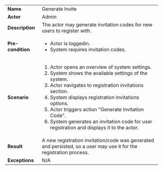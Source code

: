 <table>
    <tr>
        <td>
            <strong>Name</strong>
        </td>
        <td>
            Generate Invite
        </td>
    </tr>
    <tr>
        <td>
            <strong>Actor</strong>
        </td>
        <td>
            Admin
        </td>
    </tr>
    <tr>
        <td>
            <strong>Description</strong>
        </td>
        <td>
            The actor may generate invitation codes for new users to register with.
        </td>
    </tr>
    <tr>
        <td>
            <strong>Pre-condition</strong>
        </td>
        <td>
            <ul>
                <li>Actor is loggedin.</li>
                <li>System requires invitation codes.</li>
            </ul>
        </td>
    </tr>
    <tr>
        <td>
            <strong>Scenario</strong>
        </td>
        <td>
            <ol>
                <li>
                    Actor opens an overview of system settings.
                </li>
                <li>
                    System shows the available settings of the system.
                </li>
                <li>
                    Actor navigates to registration invitations section.
                </li>
                <li>
                    System displays registration invitations options.
                </li>
                <li>
                    Actor triggers action "Generate Invitation Code".
                </li>
                <li>
                    System generates an invitation code for user registration and displays it to the actor.
                </li>
            </ol>
        </td>
    </tr>
    <tr>
        <td>
            <strong>Result</strong>
        </td>
        <td>
            A new registration invitation/code was generated and persisted, so a user may use it for the registration process.
        </td>
    </tr>
    <tr>
        <td>
            <strong>Exceptions</strong>
        </td>
        <td>
            N/A
        </td>
    </tr>
</table>
